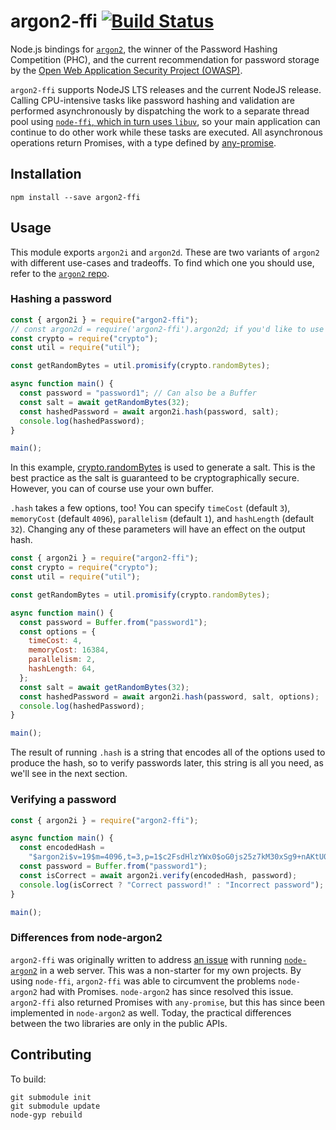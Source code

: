 # argon2-ffi [![Build Status](https://travis-ci.org/cjlarose/argon2-ffi.svg?branch=master)](https://travis-ci.org/cjlarose/argon2-ffi)

Node.js bindings for [`argon2`][argon2], the winner of the Password
Hashing Competition (PHC), and the current recommendation for
password storage by the [Open Web Application Security Project
(OWASP)][owasp].

`argon2-ffi` supports NodeJS LTS releases and the current NodeJS release.
Calling CPU-intensive tasks like password hashing and validation are performed
asynchronously by dispatching the work to a separate thread pool using
[`node-ffi`, which in turn uses `libuv`][async-library-calls], so your main
application can continue to do other work while these tasks are executed. All
asynchronous operations return Promises, with a type defined by
[any-promise](https://www.npmjs.com/package/any-promise).

[async-library-calls]: https://github.com/node-ffi/node-ffi/wiki/Node-FFI-Tutorial#async-library-calls

## Installation

    npm install --save argon2-ffi

## Usage

This module exports `argon2i` and `argon2d`. These are two variants
of `argon2` with different use-cases and tradeoffs. To find which
one you should use, refer to the [`argon2` repo][argon2].

### Hashing a password

```javascript
const { argon2i } = require("argon2-ffi");
// const argon2d = require('argon2-ffi').argon2d; if you'd like to use argon2d
const crypto = require("crypto");
const util = require("util");

const getRandomBytes = util.promisify(crypto.randomBytes);

async function main() {
  const password = "password1"; // Can also be a Buffer
  const salt = await getRandomBytes(32);
  const hashedPassword = await argon2i.hash(password, salt);
  console.log(hashedPassword);
}

main();
```

In this example,
[crypto.randomBytes](https://nodejs.org/api/crypto.html#crypto_crypto_randombytes_size_callback)
is used to generate a salt. This is the best practice as the salt is guaranteed
to be cryptographically secure. However, you can of course use your own buffer.

`.hash` takes a few options, too! You can specify `timeCost` (default `3`),
`memoryCost` (default `4096`), `parallelism` (default
`1`), and `hashLength` (default `32`). Changing any of these parameters will
have an effect on the output hash.

```javascript
const { argon2i } = require("argon2-ffi");
const crypto = require("crypto");
const util = require("util");

const getRandomBytes = util.promisify(crypto.randomBytes);

async function main() {
  const password = Buffer.from("password1");
  const options = {
    timeCost: 4,
    memoryCost: 16384,
    parallelism: 2,
    hashLength: 64,
  };
  const salt = await getRandomBytes(32);
  const hashedPassword = await argon2i.hash(password, salt, options);
  console.log(hashedPassword);
}

main();
```

The result of running `.hash` is a string that encodes all of the options used
to produce the hash, so to verify passwords later, this string is all you need,
as we'll see in the next section.

### Verifying a password

```javascript
const { argon2i } = require("argon2-ffi");

async function main() {
  const encodedHash =
    "$argon2i$v=19$m=4096,t=3,p=1$c2FsdHlzYWx0$oG0js25z7kM30xSg9+nAKtU0hrPa0UnvRnqQRZXHCV8";
  const password = Buffer.from("password1");
  const isCorrect = await argon2i.verify(encodedHash, password);
  console.log(isCorrect ? "Correct password!" : "Incorrect password");
}

main();
```

### Differences from node-argon2

`argon2-ffi` was originally written to address [an issue][node-argon2-issue]
with running [`node-argon2`][node-argon2] in a web server. This was a
non-starter for my own projects. By using `node-ffi`, `argon2-ffi` was able to
circumvent the problems `node-argon2` had with Promises. `node-argon2` has
since resolved this issue. `argon2-ffi` also returned Promises with
`any-promise`, but this has since been implemented in `node-argon2` as well.
Today, the practical differences between the two libraries are only in the
public APIs.

[node-argon2-issue]: https://github.com/ranisalt/node-argon2/issues/33
[node-argon2]: https://github.com/ranisalt/node-argon2

## Contributing

To build:

    git submodule init
    git submodule update
    node-gyp rebuild

[argon2]: https://github.com/P-H-C/phc-winner-argon2
[owasp]: https://www.owasp.org/index.php/Password_Storage_Cheat_Sheet
